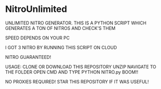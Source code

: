# NitroUnlimited
UNLIMITED NITRO GENERATOR. THIS IS A PYTHON SCRIPT WHICH GENERATES A TON OF NITROS AND CHECK'S THEM

SPEED DEPENDS ON YOUR PC

I GOT 3 NITRO BY RUNNING THIS SCRIPT ON CLOUD

NITRO GUARANTEED!


USAGE:
CLONE OR DOWNLOAD THIS REPOSITORY
UNZIP
NAVIGATE TO THE FOLDER
OPEN CMD AND TYPE 
PYTHON NITRO.py
BOOM!!

NO PROXIES REQUIRED!
STAR THIS REPOSITORY IF IT WAS USEFUL!
